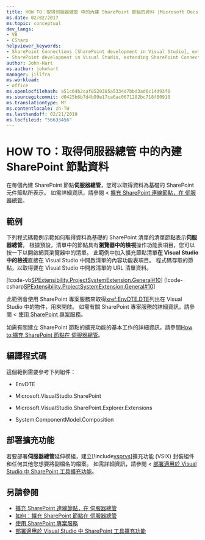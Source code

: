 ```yaml
---
title: HOW TO：取得伺服器總管 中的內建 SharePoint 節點的資料 |Microsoft Docs
ms.date: 02/02/2017
ms.topic: conceptual
dev_langs:
- VB
- CSharp
helpviewer_keywords:
- SharePoint Connections [SharePoint development in Visual Studio], extending a node
- SharePoint development in Visual Studio, extending SharePoint Connections node in Server Explorer
author: John-Hart
ms.author: johnhart
manager: jillfra
ms.workload:
- office
ms.openlocfilehash: a51c64b2caf8520385a5334d7bbd3ad6c14d93f0
ms.sourcegitcommit: d0425b6b7d4b99e17ca6ac0671282bc718f80910
ms.translationtype: MT
ms.contentlocale: zh-TW
ms.lasthandoff: 02/21/2019
ms.locfileid: "56633456"
---
```

# <a name="how-to-get-data-for-a-built-in-sharepoint-node-in-server-explorer"></a>HOW TO：取得伺服器總管 中的內建 SharePoint 節點資料
  在每個內建 SharePoint 節點**伺服器總管**，您可以取得資料為基礎的 SharePoint 元件節點所表示。 如需詳細資訊，請參閱 <<c0> [ 擴充 SharePoint 連線節點，在 伺服器總管](../sharepoint/extending-the-sharepoint-connections-node-in-server-explorer.md)。

## <a name="example"></a>範例
 下列程式碼範例示範如何取得資料為基礎的 SharePoint 清單的清單節點表示**伺服器總管**。 根據預設，清單中的節點具有**瀏覽器中的檢視**操作功能表項目，您可以按一下以開啟網頁瀏覽器中的清單。 此範例中加入擴充節點清單**在 Visual Studio 中的檢視**直接在 Visual Studio 中開啟清單的內容功能表項目。 程式碼存取的節點，以取得要在 Visual Studio 中開啟清單的 URL 清單資料。

 [!code-vb[SPExtensibility.ProjectSystemExtension.General#10](../sharepoint/codesnippet/VisualBasic/projectsystemexamples/extension/serverexplorerextensionnodeinfo.vb#10)]
 [!code-csharp[SPExtensibility.ProjectSystemExtension.General#10](../sharepoint/codesnippet/CSharp/projectsystemexamples/extension/serverexplorerextensionnodeinfo.cs#10)]

 此範例會使用 SharePoint 專案服務來取得<xref:EnvDTE.DTE>列出在 Visual Studio 中的物件，用來開啟。 如需有關 SharePoint 專案服務的詳細資訊，請參閱 <<c0> [ 使用 SharePoint 專案服務](../sharepoint/using-the-sharepoint-project-service.md)。

 如需有關建立 SharePoint 節點的擴充功能的基本工作的詳細資訊，請參閱[How to:擴充 SharePoint 節點在 伺服器總管](../sharepoint/how-to-extend-a-sharepoint-node-in-server-explorer.md)。

## <a name="compile-the-code"></a>編譯程式碼
 這個範例需要參考下列組件：

-   EnvDTE

-   Microsoft.VisualStudio.SharePoint

-   Microsoft.VisualStudio.SharePoint.Explorer.Extensions

-   System.ComponentModel.Composition

## <a name="deploy-the-extension"></a>部署擴充功能
 若要部署**伺服器總管**延伸模組，建立[!include[vsprvs](../sharepoint/includes/vsprvs-md.md)]擴充功能 (VSIX) 封裝組件和任何其他您想要將副檔名的檔案。 如需詳細資訊，請參閱 <<c0> [ 部署適用於 Visual Studio 中 SharePoint 工具擴充功能](../sharepoint/deploying-extensions-for-the-sharepoint-tools-in-visual-studio.md)。

## <a name="see-also"></a>另請參閱
- [擴充 SharePoint 連線節點，在 伺服器總管](../sharepoint/extending-the-sharepoint-connections-node-in-server-explorer.md)
- [如何：擴充 SharePoint 節點在 伺服器總管](../sharepoint/how-to-extend-a-sharepoint-node-in-server-explorer.md)
- [使用 SharePoint 專案服務](../sharepoint/using-the-sharepoint-project-service.md)
- [部署適用於 Visual Studio 中 SharePoint 工具擴充功能](../sharepoint/deploying-extensions-for-the-sharepoint-tools-in-visual-studio.md)
